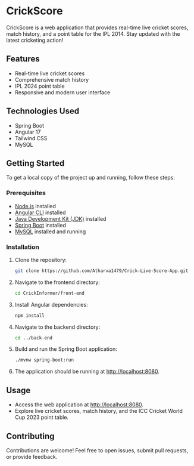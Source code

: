# CrickScore

CrickScore is a web application that provides real-time live cricket scores, match history, and a point table for the IPL 2014. Stay updated with the latest cricketing action!

## Features

- Real-time live cricket scores
- Comprehensive match history
- IPL 2024 point table
- Responsive and modern user interface

## Technologies Used

- Spring Boot
- Angular 17
- Tailwind CSS
- MySQL

## Getting Started

To get a local copy of the project up and running, follow these steps:

### Prerequisites

- [Node.js](https://nodejs.org/) installed
- [Angular CLI](https://angular.io/cli) installed
- [Java Development Kit (JDK)](https://www.oracle.com/java/technologies/javase-downloads.html) installed
- [Spring Boot](https://spring.io/projects/spring-boot) installed
- [MySQL](https://www.mysql.com/) installed and running

### Installation

1. Clone the repository:

    ```bash
    git clone https://github.com/Atharva1479/Crick-Live-Score-App.git
    ```

2. Navigate to the frontend directory:

    ```bash
    cd CrickInformer/front-end
    ```

3. Install Angular dependencies:

    ```bash
    npm install
    ```

4. Navigate to the backend directory:

    ```bash
    cd ../back-end
    ```

5. Build and run the Spring Boot application:

    ```bash
    ./mvnw spring-boot:run
    ```

6. The application should be running at [http://localhost:8080](http://localhost:8080).

## Usage

- Access the web application at [http://localhost:8080](http://localhost:8080).
- Explore live cricket scores, match history, and the ICC Cricket World Cup 2023 point table.

## Contributing

Contributions are welcome! Feel free to open issues, submit pull requests, or provide feedback.

